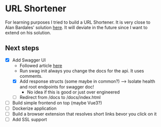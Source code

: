 # URL Shortener

For learning purposes I tried to build a URL Shortener. It is very close to Alan Bardales' solution [here](https://alan-g-bardales.medium.com/simple-url-shortener-with-go-gin-and-mongodb-87f5e13dbbae). It will deviate in the future since I want to extend on his solution.

## Next steps

- [x] Add Swagger UI
  - Followed article [here](https://santoshk.dev/posts/2022/how-to-integrate-swagger-ui-in-go-backend-gin-edition/)
  - Run swag init always you change the docs for the api. It uses comments.
  - [x] Add response structs (some maybe in common?) --> Isolate health and root endpoints for swagger doc!
    - No idea if this is good or just over engineered
  - [ ] Redirect from /docs to /docs/index.html
- [ ] Build simple frontend on top (maybe Vue3?)
- [ ] Dockerize application
- [ ] Build a browser extension that resolves short links bevor you click on it
- [ ] Add SSL support
